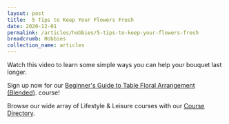 ```yaml
---
layout: post
title:  5 Tips to Keep Your Flowers Fresh
date: 2020-12-01
permalink: /articles/hobbies/5-tips-to-keep-your-flowers-fresh
breadcrumb: Hobbies
collection_name: articles
---
```

Watch this video to learn some simple ways you can help your bouquet last longer.

Sign up now for our [Beginner's Guide to Table Floral Arrangement (Blended)](../../course-directory/health-and-wellness/#beginnerguidetotablefloralarrangementblendedcourses). course!

Browse our wide array of Lifestyle & Leisure courses with our [Course Directory](../../course-directory/lifestyle-and-leisure/).